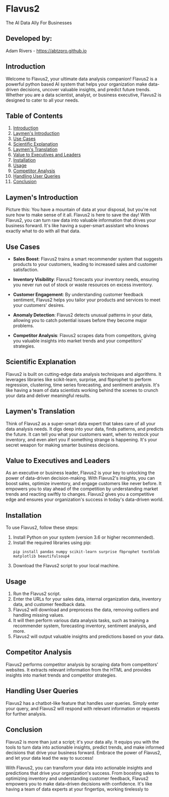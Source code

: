 # Flavus2
The AI Data Ally For Businesses

## Developed by:
Adam Rivers - https://abtzpro.github.io 

## Introduction

Welcome to Flavus2, your ultimate data analysis companion! Flavus2 is a powerful python based AI system that helps your organization make data-driven decisions, uncover valuable insights, and predict future trends. Whether you are a data scientist, analyst, or business executive, Flavus2 is designed to cater to all your needs.

## Table of Contents

1. [Introduction](#introduction)
2. [Laymen's Introduction](#laymens-introduction)
3. [Use Cases](#use-cases)
4. [Scientific Explanation](#scientific-explanation)
5. [Laymen's Translation](#laymens-translation)
6. [Value to Executives and Leaders](#value-to-executives-and-leaders)
7. [Installation](#installation)
8. [Usage](#usage)
9. [Competitor Analysis](#competitor-analysis)
10. [Handling User Queries](#handling-user-queries)
11. [Conclusion](#conclusion)

## Laymen's Introduction

Picture this: You have a mountain of data at your disposal, but you're not sure how to make sense of it all. Flavus2 is here to save the day! With Flavus2, you can turn raw data into valuable information that drives your business forward. It's like having a super-smart assistant who knows exactly what to do with all that data.

## Use Cases

- **Sales Boost**: Flavus2 trains a smart recommender system that suggests products to your customers, leading to increased sales and customer satisfaction.

- **Inventory Visibility**: Flavus2 forecasts your inventory needs, ensuring you never run out of stock or waste resources on excess inventory.

- **Customer Engagement**: By understanding customer feedback sentiment, Flavus2 helps you tailor your products and services to meet your customers' desires.

- **Anomaly Detection**: Flavus2 detects unusual patterns in your data, allowing you to catch potential issues before they become major problems.

- **Competitor Analysis**: Flavus2 scrapes data from competitors, giving you valuable insights into market trends and your competitors' strategies.

## Scientific Explanation

Flavus2 is built on cutting-edge data analysis techniques and algorithms. It leverages libraries like scikit-learn, surprise, and fbprophet to perform regression, clustering, time series forecasting, and sentiment analysis. It's like having a team of data scientists working behind the scenes to crunch your data and deliver meaningful results.

## Laymen's Translation

Think of Flavus2 as a super-smart data expert that takes care of all your data analysis needs. It digs deep into your data, finds patterns, and predicts the future. It can tell you what your customers want, when to restock your inventory, and even alert you if something strange is happening. It's your secret weapon for making smarter business decisions.

## Value to Executives and Leaders

As an executive or business leader, Flavus2 is your key to unlocking the power of data-driven decision-making. With Flavus2's insights, you can boost sales, optimize inventory, and engage customers like never before. It empowers you to stay ahead of the competition by understanding market trends and reacting swiftly to changes. Flavus2 gives you a competitive edge and ensures your organization's success in today's data-driven world.

## Installation

To use Flavus2, follow these steps:

1. Install Python on your system (version 3.6 or higher recommended).
2. Install the required libraries using pip:
   ```
   pip install pandas numpy scikit-learn surprise fbprophet textblob matplotlib beautifulsoup4
   ```
3. Download the Flavus2 script to your local machine.

## Usage

1. Run the Flavus2 script.
2. Enter the URLs for your sales data, internal organization data, inventory data, and customer feedback data.
3. Flavus2 will download and preprocess the data, removing outliers and handling missing values.
4. It will then perform various data analysis tasks, such as training a recommender system, forecasting inventory, sentiment analysis, and more.
5. Flavus2 will output valuable insights and predictions based on your data.

## Competitor Analysis

Flavus2 performs competitor analysis by scraping data from competitors' websites. It extracts relevant information from the HTML and provides insights into market trends and competitor strategies.

## Handling User Queries

Flavus2 has a chatbot-like feature that handles user queries. Simply enter your query, and Flavus2 will respond with relevant information or requests for further analysis.

## Conclusion

Flavus2 is more than just a script; it's your data ally. It equips you with the tools to turn data into actionable insights, predict trends, and make informed decisions that drive your business forward. Embrace the power of Flavus2, and let your data lead the way to success!

With Flavus2, you can transform your data into actionable insights and predictions that drive your organization's success. From boosting sales to optimizing inventory and understanding customer feedback, Flavus2 empowers you to make data-driven decisions with confidence. It's like having a team of data experts at your fingertips, working tirelessly to
